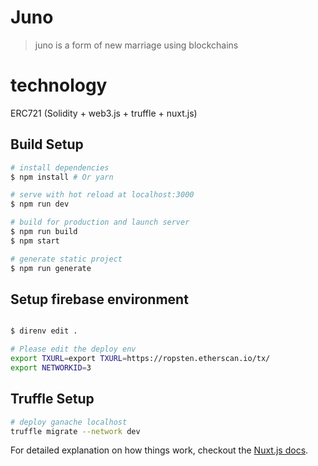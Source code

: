 # Juno

> juno is a form of new marriage using blockchains

# technology
ERC721 (Solidity + web3.js + truffle + nuxt.js)

## Build Setup

``` bash
# install dependencies
$ npm install # Or yarn

# serve with hot reload at localhost:3000
$ npm run dev

# build for production and launch server
$ npm run build
$ npm start

# generate static project
$ npm run generate
```

## Setup firebase environment

``` bash

$ direnv edit .

# Please edit the deploy env
export TXURL=export TXURL=https://ropsten.etherscan.io/tx/
export NETWORKID=3
```

## Truffle Setup

``` bash
# deploy ganache localhost
truffle migrate --network dev

```

For detailed explanation on how things work, checkout the [Nuxt.js docs](https://github.com/nuxt/nuxt.js).
